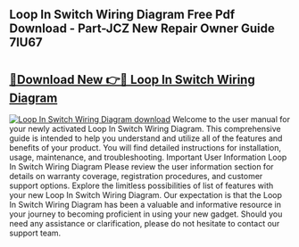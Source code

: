 ## Loop In Switch Wiring Diagram Free Pdf Download - Part-JCZ New Repair Owner Guide 7IU67

# <h2><a href="http://dfhh4f.blite.top/?on=Loop+In+Switch+Wiring+Diagram">🔗Download New 👉🔴 Loop In Switch Wiring Diagram</a></h2>

[![Loop In Switch Wiring Diagram download](https://i.imgur.com/lujVjoI.png)](http://dfhh4f.blite.top/?on=Loop+In+Switch+Wiring+Diagram)
Welcome to the user manual for your newly activated Loop In Switch Wiring Diagram. This comprehensive guide is intended to help you understand and utilize all of the features and benefits of your product. You will find detailed instructions for installation, usage, maintenance, and troubleshooting. Important User Information Loop In Switch Wiring Diagram Please review the user information section for details on warranty coverage, registration procedures, and customer support options. Explore the limitless possibilities of list of features with your new Loop In Switch Wiring Diagram. Our expectation is that the Loop In Switch Wiring Diagram has been a valuable and informative resource in your journey to becoming proficient in using your new gadget. Should you need any assistance or clarification, please do not hesitate to contact our support team.
